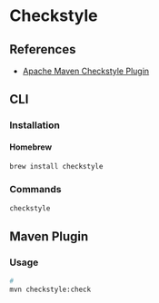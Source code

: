 # Checkstyle

## References

- [Apache Maven Checkstyle Plugin](https://maven.apache.org/plugins/maven-checkstyle-plugin/)

## CLI

### Installation

#### Homebrew

```sh
brew install checkstyle
```

### Commands

```sh
checkstyle
```

## Maven Plugin

### Usage

```sh
#
mvn checkstyle:check
```
